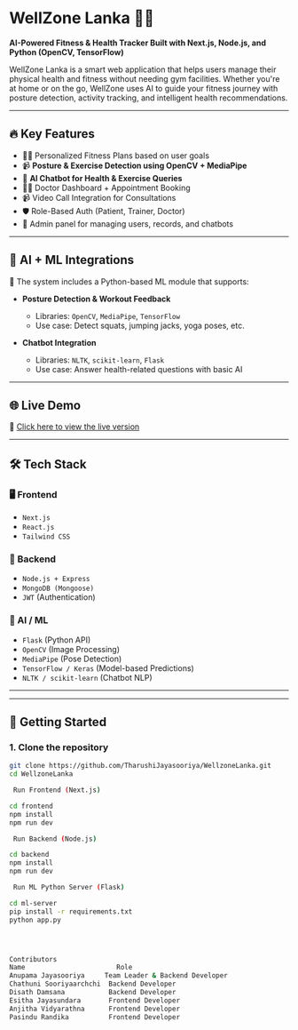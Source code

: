 # WellZone Lanka 🧠💪

**AI-Powered Fitness & Health Tracker Built with Next.js, Node.js, and Python (OpenCV, TensorFlow)**

WellZone Lanka is a smart web application that helps users manage their physical health and fitness without needing gym facilities. Whether you're at home or on the go, WellZone uses AI to guide your fitness journey with posture detection, activity tracking, and intelligent health recommendations.

---

## 🔥 Key Features

- 🏃‍♀️ Personalized Fitness Plans based on user goals
- 📹 **Posture & Exercise Detection using OpenCV + MediaPipe**
- 🧠 **AI Chatbot for Health & Exercise Queries**
- 🧑‍⚕️ Doctor Dashboard + Appointment Booking
- 📹 Video Call Integration for Consultations
- 🛡️ Role-Based Auth (Patient, Trainer, Doctor)
- 🧪 Admin panel for managing users, records, and chatbots

---

## 🧠 AI + ML Integrations

🔬 The system includes a Python-based ML module that supports:

- **Posture Detection & Workout Feedback**
  - Libraries: `OpenCV`, `MediaPipe`, `TensorFlow`
  - Use case: Detect squats, jumping jacks, yoga poses, etc.

- **Chatbot Integration**
  - Libraries: `NLTK`, `scikit-learn`, `Flask`
  - Use case: Answer health-related questions with basic AI

---

## 🌐 Live Demo

🚀 [Click here to view the live version](https://wellzonelanka.vercel.app) 

---

## 🛠️ Tech Stack

### 🖥 Frontend
- `Next.js`
- `React.js`
- `Tailwind CSS`

### 🧰 Backend
- `Node.js + Express`
- `MongoDB (Mongoose)`
- `JWT` (Authentication)
  
### 🧪 AI / ML 
- `Flask` (Python API)
- `OpenCV` (Image Processing)
- `MediaPipe` (Pose Detection)
- `TensorFlow / Keras` (Model-based Predictions)
- `NLTK / scikit-learn` (Chatbot NLP)

---

---

## 🚀 Getting Started

### 1. Clone the repository

```bash
git clone https://github.com/TharushiJayasooriya/WellzoneLanka.git
cd WellzoneLanka

 Run Frontend (Next.js)

cd frontend
npm install
npm run dev

 Run Backend (Node.js)

cd backend
npm install
npm run dev

 Run ML Python Server (Flask)

cd ml-server
pip install -r requirements.txt
python app.py




Contributors
Name	                   Role
Anupama Jayasooriya	    Team Leader & Backend Developer
Chathuni Sooriyaarchchi  Backend Developer
Disath Damsana           Backend Developer
Esitha Jayasundara       Frontend Developer
Anjitha Vidyarathna      Frontend Developer
Pasindu Randika          Frontend Developer


